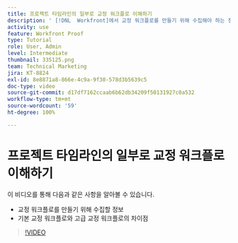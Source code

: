 ```yaml
---
title: 프로젝트 타임라인의 일부로 교정 워크플로 이해하기
description: ' [!DNL  Workfront]에서 교정 워크플로를 만들기 위해 수집해야 하는 정보 및 기본 교정 워크플로와 고급 교정 워크플로의 차이점을 알아봅니다.'
activity: use
feature: Workfront Proof
type: Tutorial
role: User, Admin
level: Intermediate
thumbnail: 335125.png
team: Technical Marketing
jira: KT-8824
exl-id: 8e8871a8-866e-4c9a-9f30-578d3b5639c5
doc-type: video
source-git-commit: d17df7162ccaab6b62db34209f50131927c0a532
workflow-type: tm+mt
source-wordcount: '59'
ht-degree: 100%

---
```


# 프로젝트 타임라인의 일부로 교정 워크플로 이해하기

이 비디오를 통해 다음과 같은 사항을 알아볼 수 있습니다.

* 교정 워크플로를 만들기 위해 수집할 정보
* 기본 교정 워크플로와 고급 교정 워크플로의 차이점

>[!VIDEO](https://video.tv.adobe.com/v/335125/?quality=12&learn=on&enablevpops)



